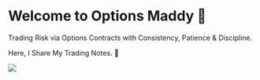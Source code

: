 # Welcome to Options Maddy 🦢

Trading Risk via Options Contracts with Consistency, Patience & Discipline. 

Here, I Share My Trading Notes. 🙂

![](https://i.imgur.com/MJdK7J2.jpeg)




